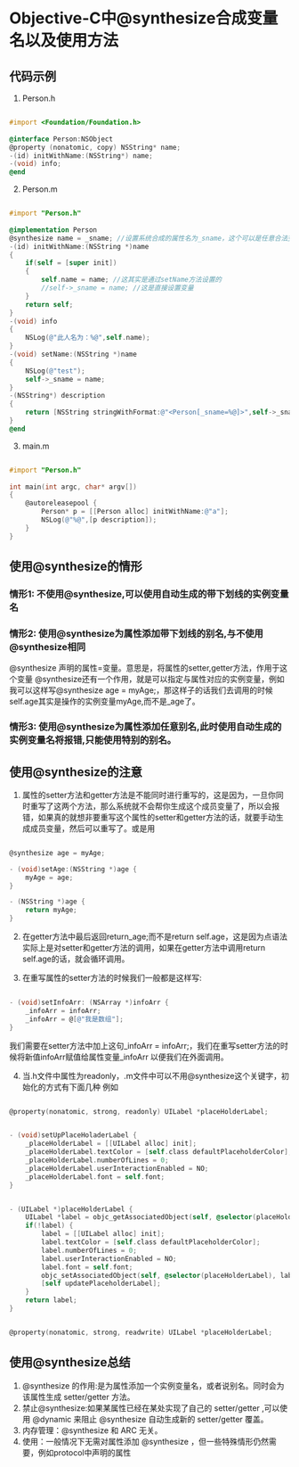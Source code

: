 # Objective-C中@synthesize合成变量名以及使用方法

## 代码示例

1. Person.h

``` Objective-C

#import <Foundation/Foundation.h>
 
@interface Person:NSObject
@property (nonatomic, copy) NSString* name;
-(id) initWithName:(NSString*) name;
-(void) info;
@end

```

2. Person.m

``` Objective-C

#import "Person.h"
 
@implementation Person
@synthesize name = _sname; //设置系统合成的属性名为_sname，这个可以是任意合法变量名
-(id) initWithName:(NSString *)name
{
    if(self = [super init])
    {
        self.name = name; //这其实是通过setName方法设置的
        //self->_sname = name; //这是直接设置变量
    }
    return self;
}
-(void) info
{
    NSLog(@"此人名为：%@",self.name);
}
-(void) setName:(NSString *)name
{
    NSLog(@"test");
    self->_sname = name;
}
-(NSString*) description
{
    return [NSString stringWithFormat:@"<Person[_sname=%@]>",self->_sname];
}
@end

```

3. main.m

``` Objective-C

#import "Person.h"
 
int main(int argc, char* argv[])
{
    @autoreleasepool {
        Person* p = [[Person alloc] initWithName:@"a"];
        NSLog(@"%@",[p description]);
    }
}

```

## 使用@synthesize的情形

### 情形1: 不使用@synthesize,可以使用自动生成的带下划线的实例变量名
### 情形2: 使用@synthesize为属性添加带下划线的别名,与不使用@synthesize相同

@synthesize 声明的属性=变量。意思是，将属性的setter,getter方法，作用于这个变量
@synthesize还有一个作用，就是可以指定与属性对应的实例变量，例如我可以这样写@synthesize age = myAge;，那这样子的话我们去调用的时候self.age其实是操作的实例变量myAge,而不是_age了。

### 情形3: 使用@synthesize为属性添加任意别名,此时使用自动生成的实例变量名将报错,只能使用特别的别名。

## 使用@synthesize的注意

1. 属性的setter方法和getter方法是不能同时进行重写的，这是因为，一旦你同时重写了这两个方法，那么系统就不会帮你生成这个成员变量了，所以会报错，如果真的就想非要重写这个属性的setter和getter方法的话，就要手动生成成员变量，然后可以重写了。或是用

``` Objective-C

@synthesize age = myAge;

- (void)setAge:(NSString *)age {
	myAge = age;
}

- (NSString *)age {
	return myAge;
}

```

2. 在getter方法中最后返回return_age;而不是return self.age，这是因为点语法实际上是对setter和getter方法的调用，如果在getter方法中调用return self.age的话，就会循环调用。

3. 在重写属性的setter方法的时候我们一般都是这样写:

``` Objective-C

- (void)setInfoArr: (NSArray *)infoArr {
	_infoArr = infoArr;
	_infoArr = @[@"我是数组"];
}

```

我们需要在setter方法中加上这句_infoArr = infoArr;，我们在重写setter方法的时候将新值infoArr赋值给属性变量_infoArr 以便我们在外面调用。

4. 当.h文件中属性为readonly，.m文件中可以不用@synthesize这个关键字，初始化的方式有下面几种
例如

``` Objective-C

@property(nonatomic, strong, readonly) UILabel *placeHolderLabel;

```

``` Objective-C

- (void)setUpPlaceHoladerLabel {
	_placeHolderLabel = [[UILabel alloc] init];
	_placeHolderLabel.textColor = [self.class defaultPlaceholderColor];
	_placeHolderLabel.numberOfLines = 0;
	_placeHolderLabel.userInteractionEnabled = NO;
	_placeHolderLabel.font = self.font;
}

```

``` Objective-C

- (UILabel *)placeHolderLabel {
	UILabel *label = objc_getAssociatedObject(self, @selector(placeHolderLabel));
	if(!label) {
		label = [[UILabel alloc] init];
		label.textColor = [self.class defaultPlaceholderColor];
		label.numberOfLines = 0;
		label.userInteractionEnabled = NO;
		label.font = self.font;
		objc_setAssociatedObject(self, @selector(placeHolderLabel), label, OBJC_ASSOCIATION_RETAIN_NONATOMIC);
		[self updatePlaceholderLabel];
	}
	return label;
}

```

``` Objective-C

@property(nonatomic, strong, readwrite) UILabel *placeHolderLabel;

```

## 使用@synthesize总结

1. @synthesize 的作用:是为属性添加一个实例变量名，或者说别名。同时会为该属性生成 setter/getter 方法。
2. 禁止@synthesize:如果某属性已经在某处实现了自己的 setter/getter ,可以使用 @dynamic 来阻止 @synthesize 自动生成新的 setter/getter 覆盖。
3. 内存管理：@synthesize 和 ARC 无关。
4. 使用：一般情况下无需对属性添加 @synthesize ，但一些特殊情形仍然需要，例如protocol中声明的属性
